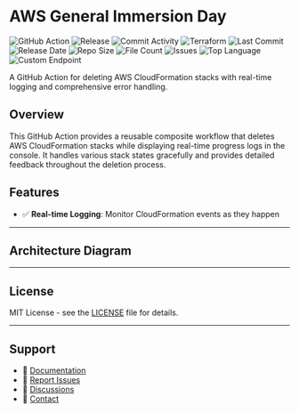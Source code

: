 # AWS General Immersion Day

![GitHub Action](https://img.shields.io/badge/GitHub-Action-blue?logo=github)&nbsp;![Release](https://github.com/subhamay-bhattacharyya/0403-general-tf/actions/workflows/release.yaml/badge.svg)&nbsp;![Commit Activity](https://img.shields.io/github/commit-activity/t/subhamay-bhattacharyya/0403-general-tf)&nbsp;![Terraform](https://img.shields.io/badge/AWS-Terraform-orange?logo=amazonaws)&nbsp;![Last Commit](https://img.shields.io/github/last-commit/subhamay-bhattacharyya/0403-general-tf)&nbsp;![Release Date](https://img.shields.io/github/release-date/subhamay-bhattacharyya/0403-general-tf)&nbsp;![Repo Size](https://img.shields.io/github/repo-size/subhamay-bhattacharyya/0403-general-tf)&nbsp;![File Count](https://img.shields.io/github/directory-file-count/subhamay-bhattacharyya/0403-general-tf)&nbsp;![Issues](https://img.shields.io/github/issues/subhamay-bhattacharyya/0403-general-tf)&nbsp;![Top Language](https://img.shields.io/github/languages/top/subhamay-bhattacharyya/0403-general-tf)&nbsp;![Custom Endpoint](https://img.shields.io/endpoint?url=https://gist.githubusercontent.com/bsubhamay/ad164259cfa5a61bb0f244721ba28f58/raw/0403-general-tf.json?)


A GitHub Action for deleting AWS CloudFormation stacks with real-time logging and comprehensive error handling.

## Overview

This GitHub Action provides a reusable composite workflow that deletes AWS CloudFormation stacks while displaying real-time progress logs in the console. It handles various stack states gracefully and provides detailed feedback throughout the deletion process.

## Features

- ✅ **Real-time Logging**: Monitor CloudFormation events as they happen

---

## Architecture Diagram


---

## License

MIT License - see the [LICENSE](LICENSE) file for details.

---

## Support

- 📖 [Documentation](https://github.com/subhamay-bhattacharyya/0403-general-tf/wiki)
- 🐛 [Report Issues](https://github.com/subhamay-bhattacharyya/0403-general-tf/issues)
- 💬 [Discussions](https://github.com/subhamay-bhattacharyya/0403-general-tf/discussions)
- 📧 [Contact](mailto:support@subhamay.aws@gmail.com)